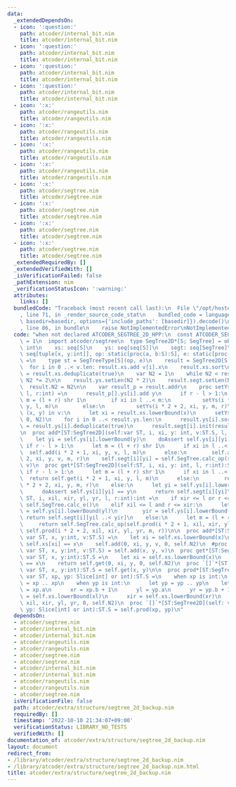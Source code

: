 ```yaml
---
data:
  _extendedDependsOn:
  - icon: ':question:'
    path: atcoder/internal_bit.nim
    title: atcoder/internal_bit.nim
  - icon: ':question:'
    path: atcoder/internal_bit.nim
    title: atcoder/internal_bit.nim
  - icon: ':question:'
    path: atcoder/internal_bit.nim
    title: atcoder/internal_bit.nim
  - icon: ':question:'
    path: atcoder/internal_bit.nim
    title: atcoder/internal_bit.nim
  - icon: ':x:'
    path: atcoder/rangeutils.nim
    title: atcoder/rangeutils.nim
  - icon: ':x:'
    path: atcoder/rangeutils.nim
    title: atcoder/rangeutils.nim
  - icon: ':x:'
    path: atcoder/rangeutils.nim
    title: atcoder/rangeutils.nim
  - icon: ':x:'
    path: atcoder/rangeutils.nim
    title: atcoder/rangeutils.nim
  - icon: ':x:'
    path: atcoder/segtree.nim
    title: atcoder/segtree.nim
  - icon: ':x:'
    path: atcoder/segtree.nim
    title: atcoder/segtree.nim
  - icon: ':x:'
    path: atcoder/segtree.nim
    title: atcoder/segtree.nim
  - icon: ':x:'
    path: atcoder/segtree.nim
    title: atcoder/segtree.nim
  _extendedRequiredBy: []
  _extendedVerifiedWith: []
  _isVerificationFailed: false
  _pathExtension: nim
  _verificationStatusIcon: ':warning:'
  attributes:
    links: []
  bundledCode: "Traceback (most recent call last):\n  File \"/opt/hostedtoolcache/Python/3.10.7/x64/lib/python3.10/site-packages/onlinejudge_verify/documentation/build.py\"\
    , line 71, in _render_source_code_stat\n    bundled_code = language.bundle(stat.path,\
    \ basedir=basedir, options={'include_paths': [basedir]}).decode()\n  File \"/opt/hostedtoolcache/Python/3.10.7/x64/lib/python3.10/site-packages/onlinejudge_verify/languages/nim.py\"\
    , line 86, in bundle\n    raise NotImplementedError\nNotImplementedError\n"
  code: "when not declared ATCODER_SEGTREE_2D_HPP:\n  const ATCODER_SEGTREE_2D_HPP*\
    \ = 1\n  import atcoder/segtree\n  type SegTree2D*[S; SegTree] = object\n    N2:\
    \ int\n    xs: seq[S]\n    ys: seq[seq[S]]\n    segt: seq[SegTree]\n\n  proc initSegTree2D*[S](v:\
    \ seq[tuple[x, y:int]], op: static[proc(a, b:S):S], e: static[proc():S]):auto\
    \ =\n    type st = SegTreeType[S](op, e)\n    result = SegTree2D[S, st]()\n  \
    \  for i in 0 ..< v.len: result.xs.add v[i].x\n    result.xs.sort\n    result.xs\
    \ = result.xs.deduplicate(true)\n    var N2 = 1\n    while N2 < result.xs.len:\
    \ N2 *= 2\n\n    result.ys.setLen(N2 * 2)\n    result.segt.setLen(N2 * 2)\n  \
    \  result.N2 = N2\n\n    var result_p = result.addr\n    proc setYs(i, xi, y,\
    \ l, r:int) =\n      result_p[].ys[i].add y\n      if r - l > 1:\n        let\
    \ m = (l + r) shr 1\n        if xi in l ..< m:\n          setYs(i * 2 + 1, xi,\
    \ y, l, m)\n        else:\n          setYs(i * 2 + 2, xi, y, m, r)\n\n    for\
    \ (x, y) in v:\n      let xi = result.xs.lowerBound(x)\n      setYs(0, xi, y,\
    \ 0, N2)\n    for i in 0 ..< result.ys.len:\n      result.ys[i].sort\n      result.ys[i]\
    \ = result.ys[i].deduplicate(true)\n      result.segt[i].init(result.ys[i].len)\n\
    \n  proc add*[ST:SegTree2D](self:var ST, i, xi, y: int, v:ST.S, l, r:int) =\n\
    \    let yi = self.ys[i].lowerBound(y)\n    doAssert self.ys[i][yi] == y\n   \
    \ if r - l > 1:\n      let m = (l + r) shr 1\n      if xi in l ..< m:\n      \
    \  self.add(i * 2 + 1, xi, y, v, l, m)\n      else:\n        self.add(i * 2 +\
    \ 2, xi, y, v, m, r)\n    self.segt[i][yi] = self.SegTree.calc_op(self.segt[i][yi],\
    \ v)\n  proc get*[ST:SegTree2D](self:ST, i, xi, y: int, l, r:int):ST.S =\n   \
    \ if r - l > 1:\n      let m = (l + r) shr 1\n      if xi in l ..< m:\n      \
    \  return self.get(i * 2 + 1, xi, y, l, m)\n      else:\n        return self.get(i\
    \ * 2 + 2, xi, y, m, r)\n    else:\n      let yi = self.ys[i].lowerBound(y)\n\
    \      doAssert self.ys[i][yi] == y\n      return self.segt[i][yi]\n\n  proc prod*[ST:SegTree2D](self:\
    \ ST, i, xil, xir, yl, yr, l, r:int):int =\n    if xir <= l or r <= xil: return\
    \ self.SegTree.calc_e()\n    elif xil <= l and r <= xir:\n      let\n        yil\
    \ = self.ys[i].lowerBound(yl)\n        yir = self.ys[i].lowerBound(yr)\n     \
    \ return self.segt[i][yil ..< yir]\n    else:\n      let m = (l + r) shr 1\n \
    \     return self.SegTree.calc_op(self.prod(i * 2 + 1, xil, xir, yl, yr, l, m),\
    \ self.prod(i * 2 + 2, xil, xir, yl, yr, m, r))\n\n  proc add*[ST:SegTree2D](self:\
    \ var ST, x, y:int, v:ST.S) =\n    let xi = self.xs.lowerBound(x)\n    doAssert\
    \ self.xs[xi] == x\n    self.add(0, xi, y, v, 0, self.N2)\n  #proc `[]=`*[ST:SegTree2D](self:\
    \ var ST, x, y:int, v:ST.S) = self.add(x, y, v)\n  proc get*[ST:SegTree2D](self:\
    \ var ST, x, y:int):ST.S =\n    let xi = self.xs.lowerBound(x)\n    doAssert self.xs[xi]\
    \ == x\n    return self.get(0, xi, y, 0, self.N2)\n  proc `[]`*[ST:SegTree2D](self:\
    \ var ST, x, y:int):ST.S = self.get(x, y)\n\n  proc prod*[ST:SegTree2D](self:\
    \ var ST, xp, yp: Slice[int] or int):ST.S =\n    when xp is int:\n      let xp\
    \ = xp .. xp\n    when yp is int:\n      let yp = yp .. yp\n    let\n      xl\
    \ = xp.a\n      xr = xp.b + 1\n      yl = yp.a\n      yr = yp.b + 1\n      xil\
    \ = self.xs.lowerBound(xl)\n      xir = self.xs.lowerBound(xr)\n    self.prod(0,\
    \ xil, xir, yl, yr, 0, self.N2)\n  proc `[]`*[ST:SegTree2D](self: var ST, xp,\
    \ yp: Slice[int] or int):ST.S = self.prod(xp, yp)\n"
  dependsOn:
  - atcoder/segtree.nim
  - atcoder/internal_bit.nim
  - atcoder/internal_bit.nim
  - atcoder/rangeutils.nim
  - atcoder/rangeutils.nim
  - atcoder/segtree.nim
  - atcoder/segtree.nim
  - atcoder/internal_bit.nim
  - atcoder/internal_bit.nim
  - atcoder/rangeutils.nim
  - atcoder/rangeutils.nim
  - atcoder/segtree.nim
  isVerificationFile: false
  path: atcoder/extra/structure/segtree_2d_backup.nim
  requiredBy: []
  timestamp: '2022-10-10 21:34:07+09:00'
  verificationStatus: LIBRARY_NO_TESTS
  verifiedWith: []
documentation_of: atcoder/extra/structure/segtree_2d_backup.nim
layout: document
redirect_from:
- /library/atcoder/extra/structure/segtree_2d_backup.nim
- /library/atcoder/extra/structure/segtree_2d_backup.nim.html
title: atcoder/extra/structure/segtree_2d_backup.nim
---
```


